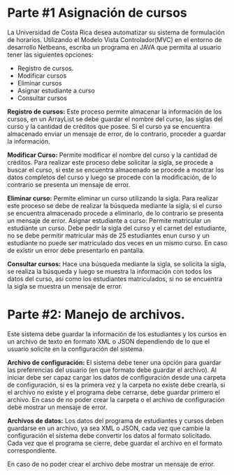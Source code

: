 # Parte #1 Asignación de cursos

La Universidad de Costa Rica desea automatizar su sistema de formulación de horarios.
Utilizando el Modelo Vista Controlador(MVC) en el entorno de desarrollo Netbeans, escriba
un programa en JAVA que permita al usuario tener las siguientes opciones:

* Registro de cursos.
* Modificar cursos
* Eliminar cursos
* Asignar estudiante a curso
* Consultar cursos

**Registro de cursos:** Este proceso permite almacenar la información de los cursos, en un
ArrayList se debe guardar el nombre del curso, las siglas del curso y la cantidad de créditos
que posee. Si el curso ya se encuentra almacenado enviar un mensaje de error, de lo
contrario, proceder a guardar la información.

**Modificar Curso:** Permite modificar el nombre del curso y la cantidad de créditos. Para
realizar este proceso debe solicitar la sigla, se procede a buscar el curso, si este se
encuentra almacenado se procede a mostrar los datos completos del curso y luego se
procede con la modificación, de lo contrario se presenta un mensaje de error.

**Eliminar curso:** Permite eliminar un curso utilizando la sigla. Para realizar este proceso se
debe de realizar la búsqueda mediante la sigla, si el curso se encuentra almacenado procede
a eliminarlo, de lo contrario se presenta un mensaje de error.
Asignar estudiante a curso: Permite matricular un estudiante un curso. Debe pedir la sigla
del curso y el carnet del estudiante, no se debe permitir matricular más de 25 estudiantes enun curso y un estudiante no puede ser matriculado dos veces en un mismo curso. En caso de
existir un error debe presentarlo en pantalla.

**Consultar cursos:** Hace una búsqueda mediante la sigla, se solicita la sigla, se realiza la
búsqueda y luego se muestra la información con todos los datos del curso, así como los
estudiantes matriculados, si no se encuentra la sigla se muestra un mensaje de error.

# Parte #2: Manejo de archivos.

Este sistema debe guardar la información de los estudiantes y los cursos en un archivo de
texto en formato XML o JSON dependiendo de lo que el usuario solicite en la configuración
del sistema.

**Archivo de configuración:** El sistema debe tener una opción para guardar las preferencias
del usuario (en que formato debe guardar el archivo). Al iniciar debe ser capaz cargar los
datos de configuración desde una carpeta de configuración, si es la primera vez y la carpeta
no existe debe crearla, si el archivo no existe y el programa debe cerrarse, debe guardar
primero el archivo.
En caso de no poder crear la carpeta o el archivo de configuración debe mostrar un mensaje
de error.

**Archivos de datos:** Los datos del programa de estudiantes y cursos deben guardarse en un
archivo, ya sea XML o JSON, cada vez que cambie la configuración el sistema debe convertir
los datos al formato solicitado. Cada vez que el programa se cierre, debe guardar el archivo
en el formato correspondiente.

En caso de no poder crear el archivo debe mostrar un mensaje de error.
